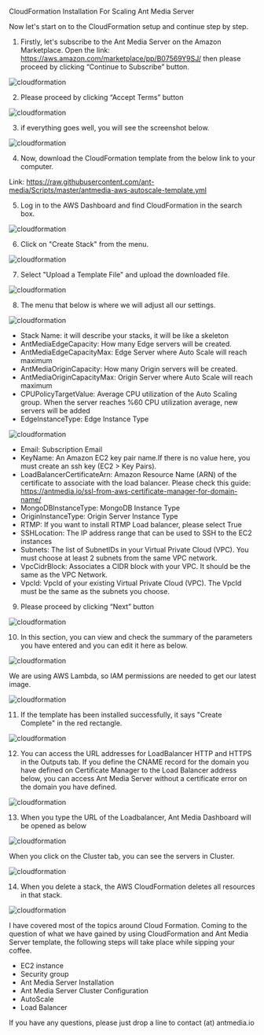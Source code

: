 CloudFormation Installation For Scaling Ant Media Server

Now let's start on to the CloudFormation setup and continue step by step.

1. Firstly, let's subscribe to the Ant Media Server on the Amazon Marketplace. Open the link: https://aws.amazon.com/marketplace/pp/B07569Y9SJ/ then please proceed by clicking “Continue to Subscribe” button.

![cloudformation](images/cloudformation/cloudformation-marketplace-1.png)

2. Please proceed by clicking “Accept Terms” button

![cloudformation](images/cloudformation/cloudformation-marketplace-2.png)

3. if everything goes well, you will see the screenshot below.

![cloudformation](images/cloudformation/cloudformation-marketplace-3.png)

4. Now, download the CloudFormation template from the below link to your computer.

Link: https://raw.githubusercontent.com/ant-media/Scripts/master/antmedia-aws-autoscale-template.yml

5. Log in to the AWS Dashboard and find CloudFormation in the search box.

![cloudformation](images/cloudformation/AntMedia-CloudFormation-1.png)

6. Click on "Create Stack" from the menu.

![cloudformation](images/cloudformation/AntMedia-CloudFormation-2.png)

7. Select "Upload a Template File" and upload the downloaded file.

![cloudformation](images/cloudformation/AntMedia-CloudFormation-3.png)

8. The menu that below is where we will adjust all our settings.

![cloudformation](images/cloudformation/AntMedia-CloudFormation-4.png)

- Stack Name: it will describe your stacks, it will be like a skeleton
- AntMediaEdgeCapacity: How many Edge servers will be created.
- AntMediaEdgeCapacityMax: Edge Server where Auto Scale will reach maximum
- AntMediaOriginCapacity: How many Origin servers will be created.
- AntMediaOriginCapacityMax: Origin Server where Auto Scale will reach maximum
- CPUPolicyTargetValue: Average CPU utilization of the Auto Scaling group. When the server reaches %60 CPU utilization average, new servers will be added
- EdgeInstanceType: Edge Instance Type

![cloudformation](images/cloudformation/AntMedia-CloudFormation-4-1.png)

- Email: Subscription Email
- KeyName: An Amazon EC2 key pair name.If there is no value here, you must create an ssh key (EC2 > Key Pairs).
- LoadBalancerCertificateArn: Amazon Resource Name (ARN) of the certificate to associate with the load balancer. Please check this guide: https://antmedia.io/ssl-from-aws-certificate-manager-for-domain-name/
- MongoDBInstanceType: MongoDB Instance Type
- OriginInstanceType: Origin Server Instance Type
- RTMP: If you want to install RTMP Load balancer, please select True
- SSHLocation: The IP address range that can be used to SSH to the EC2 instances
- Subnets: The list of SubnetIDs in your Virtual Private Cloud (VPC). You must choose at least 2 subnets from the same VPC network.
- VpcCidrBlock: Associates a CIDR block with your VPC. It should be the same as the VPC Network.
- VpcId: VpcId of your existing Virtual Private Cloud (VPC). The VpcId must be the same as the subnets you choose.

9. Please proceed by clicking “Next” button

![cloudformation](images/cloudformation/AntMedia-CloudFormation-5.png)

10. In this section, you can view and check the summary of the parameters you have entered and you can edit it here as below.

![cloudformation](images/cloudformation/AntMedia-CloudFormation-6.png)

We are using AWS Lambda, so IAM permissions are needed to get our latest image.

![cloudformation](images/cloudformation/AntMedia-CloudFormation-6-1.png)

11. If the template has been installed successfully, it says "Create Complete" in the red rectangle.

![cloudformation](images/cloudformation/AntMedia-CloudFormation-7.png)

12. You can access the URL addresses for LoadBalancer HTTP and HTTPS in the Outputs tab. If you define the CNAME record for the domain you have defined on Certificate Manager to the Load Balancer address below, you can access Ant Media Server without a certificate error on the domain you have defined.

![cloudformation](images/cloudformation/AntMedia-CloudFormation-8.png)

13. When you type the URL of the Loadbalancer, Ant Media Dashboard will be opened as below

![cloudformation](images/cloudformation/login.png)

When you click on the Cluster tab, you can see the servers in Cluster.

![cloudformation](images/cloudformation/AntMedia-CloudFormation-9.png)

14. When you delete a stack, the AWS CloudFormation deletes all resources in that stack.

![cloudformation](images/cloudformation/AntMedia-CloudFormation-10.png)

I have covered most of the topics around Cloud Formation. Coming to the question of what we have gained by using CloudFormation and Ant Media Server template, the following steps will take place while sipping your coffee.

- EC2 instance
- Security group
- Ant Media Server Installation
- Ant Media Server Cluster Configuration
- AutoScale
- Load Balancer

If you have any questions, please just drop a line to contact (at) antmedia.io
